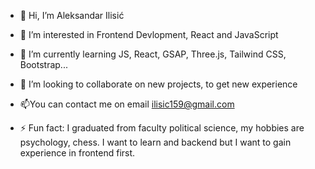 - 👋 Hi, I’m Aleksandar Ilisić
- 👀 I’m interested in Frontend Devlopment, React and JavaScript
- 🌱 I’m currently learning JS, React, GSAP, Three.js, Tailwind CSS, Bootstrap...  
- 💞️ I’m looking to collaborate on new projects, to get new experience
- 📫You can contact me on email ilisic159@gmail.com

- ⚡ Fun fact: 
I graduated from faculty political science, my hobbies are psychology, chess. 
I want to learn and backend but I want to gain experience in frontend first.


